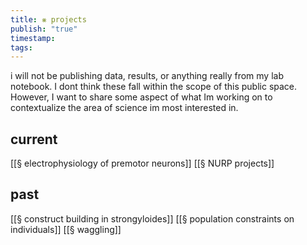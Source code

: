 ```yaml
---
title: ⨳ projects
publish: "true"
timestamp: 
tags:
---
```

i will not be publishing data, results, or anything really from my lab notebook. I dont think these fall within the scope of this public space. However, I want to share some aspect of what Im working on to contextualize the area of science im most interested in.
## current
[[§ electrophysiology of premotor neurons]] 
[[§ NURP projects]]
## past
[[§ construct building in strongyloides]] 
[[§ population constraints on individuals]]
[[§ waggling]]


